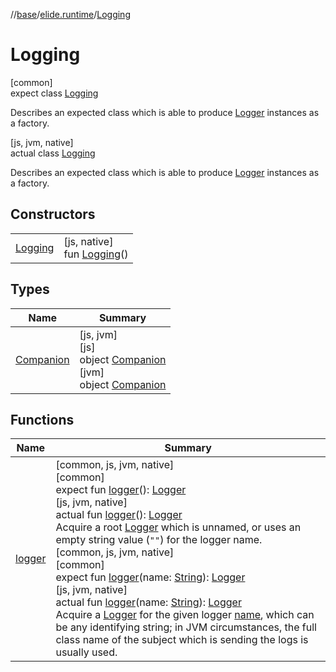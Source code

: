 //[base](../../../index.md)/[elide.runtime](../index.md)/[Logging](index.md)

# Logging

[common]\
expect class [Logging](index.md)

Describes an expected class which is able to produce [Logger](../-logger/index.md) instances as a factory.

[js, jvm, native]\
actual class [Logging](index.md)

Describes an expected class which is able to produce [Logger](../-logger/index.md) instances as a factory.

## Constructors

| | |
|---|---|
| [Logging](-logging.md) | [js, native]<br>fun [Logging](-logging.md)() |

## Types

| Name | Summary |
|---|---|
| [Companion](../../../../base/base/elide.runtime/-logging/[jvm]-companion/index.md) | [js, jvm]<br>[js]<br>object [Companion]([js]-companion/index.md)<br>[jvm]<br>object [Companion]([jvm]-companion/index.md) |

## Functions

| Name | Summary |
|---|---|
| [logger](logger.md) | [common, js, jvm, native]<br>[common]<br>expect fun [logger](logger.md)(): [Logger](../-logger/index.md)<br>[js, jvm, native]<br>actual fun [logger](logger.md)(): [Logger](../-logger/index.md)<br>Acquire a root [Logger](../-logger/index.md) which is unnamed, or uses an empty string value (`""`) for the logger name.<br>[common, js, jvm, native]<br>[common]<br>expect fun [logger](logger.md)(name: [String](https://kotlinlang.org/api/latest/jvm/stdlib/kotlin/-string/index.html)): [Logger](../-logger/index.md)<br>[js, jvm, native]<br>actual fun [logger](logger.md)(name: [String](https://kotlinlang.org/api/latest/jvm/stdlib/kotlin/-string/index.html)): [Logger](../-logger/index.md)<br>Acquire a [Logger](../-logger/index.md) for the given logger [name](logger.md), which can be any identifying string; in JVM circumstances, the full class name of the subject which is sending the logs is usually used. |
